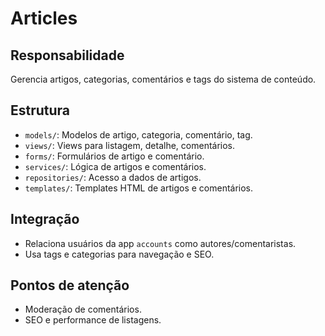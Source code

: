 # Articles

## Responsabilidade
Gerencia artigos, categorias, comentários e tags do sistema de conteúdo.

## Estrutura
- `models/`: Modelos de artigo, categoria, comentário, tag.
- `views/`: Views para listagem, detalhe, comentários.
- `forms/`: Formulários de artigo e comentário.
- `services/`: Lógica de artigos e comentários.
- `repositories/`: Acesso a dados de artigos.
- `templates/`: Templates HTML de artigos e comentários.

## Integração
- Relaciona usuários da app `accounts` como autores/comentaristas.
- Usa tags e categorias para navegação e SEO.

## Pontos de atenção
- Moderação de comentários.
- SEO e performance de listagens. 